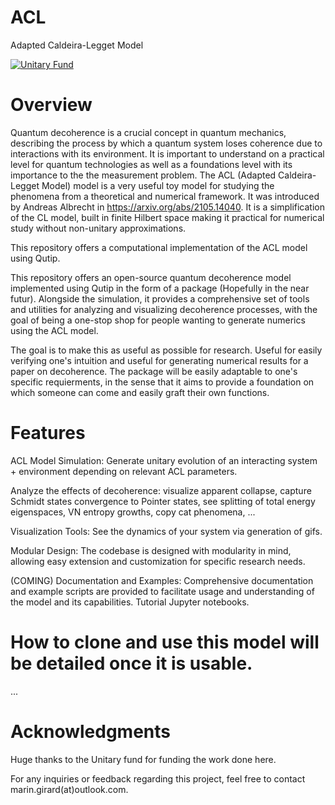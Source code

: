 # ACL
Adapted Caldeira-Legget Model

[![Unitary Fund](https://img.shields.io/badge/Supported%20By-UNITARY%20FUND-brightgreen.svg?style=for-the-badge)](https://unitary.fund)

# Overview

Quantum decoherence is a crucial concept in quantum mechanics, describing the process by which a quantum system loses coherence due to interactions with its environment. It is important to understand on a practical level for quantum technologies as well as a foundations level with its importance to the the measurement problem. The ACL (Adapted Caldeira-Legget Model) model is a very useful toy model for studying the phenomena from a theoretical and numerical framework. It was introduced by Andreas Albrecht in https://arxiv.org/abs/2105.14040. It is a simplification of the CL model, built in finite Hilbert space making it practical for numerical study without non-unitary approximations.

This repository offers a computational implementation of the ACL model using Qutip. 

This repository offers an open-source quantum decoherence model implemented using Qutip in the form of a package (Hopefully in the near futur). Alongside the simulation, it provides a comprehensive set of tools and utilities for analyzing and visualizing decoherence processes, with the goal of being a one-stop shop for people wanting to generate numerics using the ACL model.

The goal is to make this as useful as possible for research. Useful for easily verifying one's intuition and useful for generating numerical results for a paper on decoherence. The package will be easily adaptable to one's specific requierments, in the sense that it aims to provide a foundation on which someone can come and easily graft their own functions.

# Features

ACL Model Simulation: Generate unitary evolution of an interacting system + environment depending on relevant ACL parameters.

Analyze the effects of decoherence: visualize apparent collapse, capture Schmidt states convergence to Pointer states, see splitting of total energy eigenspaces, VN entropy growths, copy cat phenomena, ...

Visualization Tools: See the dynamics of your system via generation of gifs.

Modular Design: The codebase is designed with modularity in mind, allowing easy extension and customization for specific research needs.

(COMING) Documentation and Examples: Comprehensive documentation and example scripts are provided to facilitate usage and understanding of the model and its capabilities. Tutorial Jupyter notebooks.

# How to clone and use this model will be detailed once it is usable.

...

# Acknowledgments

Huge thanks to the Unitary fund for funding the work done here.

For any inquiries or feedback regarding this project, feel free to contact marin.girard(at)outlook.com.
